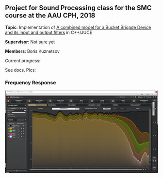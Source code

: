 ## Project for Sound Processing class for the SMC course at the AAU CPH, 2018

**Topic**: Implementation of [A combined model for a Bucket Brigade Device and its input and output filters](docs/paper.pdf) in C++/JUCE

**Supervisor**: Not sure yet

**Members**: Boris Kuznetsov

Current progress:

See docs. Pics:

### Frequency Response

![FreqResp](docs/progressNov04FreqResp.png)
